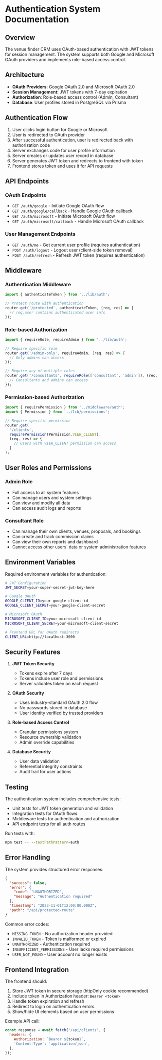 # Authentication System Documentation

## Overview

The venue finder CRM uses OAuth-based authentication with JWT tokens for session management. The system supports both Google and Microsoft OAuth providers and implements role-based access control.

## Architecture

- **OAuth Providers**: Google OAuth 2.0 and Microsoft OAuth 2.0
- **Session Management**: JWT tokens with 7-day expiration
- **Authorization**: Role-based access control (Admin, Consultant)
- **Database**: User profiles stored in PostgreSQL via Prisma

## Authentication Flow

1. User clicks login button for Google or Microsoft
2. User is redirected to OAuth provider
3. After successful authentication, user is redirected back with authorization code
4. Server exchanges code for user profile information
5. Server creates or updates user record in database
6. Server generates JWT token and redirects to frontend with token
7. Frontend stores token and uses it for API requests

## API Endpoints

### OAuth Endpoints

- `GET /auth/google` - Initiate Google OAuth flow
- `GET /auth/google/callback` - Handle Google OAuth callback
- `GET /auth/microsoft` - Initiate Microsoft OAuth flow
- `GET /auth/microsoft/callback` - Handle Microsoft OAuth callback

### User Management Endpoints

- `GET /auth/me` - Get current user profile (requires authentication)
- `POST /auth/logout` - Logout user (client-side token removal)
- `POST /auth/refresh` - Refresh JWT token (requires authentication)

## Middleware

### Authentication Middleware

```typescript
import { authenticateToken } from '../lib/auth';

// Protect route with authentication
router.get('/protected', authenticateToken, (req, res) => {
  // req.user contains authenticated user info
});
```

### Role-based Authorization

```typescript
import { requireRole, requireAdmin } from '../lib/auth';

// Require specific role
router.get('/admin-only', requireAdmin, (req, res) => {
  // Only admins can access
});

// Require any of multiple roles
router.get('/consultants', requireRole(['consultant', 'admin']), (req, res) => {
  // Consultants and admins can access
});
```

### Permission-based Authorization

```typescript
import { requirePermission } from '../middleware/auth';
import { Permission } from '../lib/permissions';

// Require specific permission
router.get(
  '/clients',
  requirePermission(Permission.VIEW_CLIENT),
  (req, res) => {
    // Users with VIEW_CLIENT permission can access
  }
);
```

## User Roles and Permissions

### Admin Role

- Full access to all system features
- Can manage users and system settings
- Can view and modify all data
- Can access audit logs and reports

### Consultant Role

- Can manage their own clients, venues, proposals, and bookings
- Can create and track commission claims
- Can view their own reports and dashboard
- Cannot access other users' data or system administration features

## Environment Variables

Required environment variables for authentication:

```bash
# JWT Configuration
JWT_SECRET=your-super-secret-jwt-key-here

# Google OAuth
GOOGLE_CLIENT_ID=your-google-client-id
GOOGLE_CLIENT_SECRET=your-google-client-secret

# Microsoft OAuth
MICROSOFT_CLIENT_ID=your-microsoft-client-id
MICROSOFT_CLIENT_SECRET=your-microsoft-client-secret

# Frontend URL for OAuth redirects
CLIENT_URL=http://localhost:3000
```

## Security Features

1. **JWT Token Security**
   - Tokens expire after 7 days
   - Tokens include user role and permissions
   - Server validates token on each request

2. **OAuth Security**
   - Uses industry-standard OAuth 2.0 flow
   - No passwords stored in database
   - User identity verified by trusted providers

3. **Role-based Access Control**
   - Granular permissions system
   - Resource ownership validation
   - Admin override capabilities

4. **Database Security**
   - User data validation
   - Referential integrity constraints
   - Audit trail for user actions

## Testing

The authentication system includes comprehensive tests:

- Unit tests for JWT token generation and validation
- Integration tests for OAuth flows
- Middleware tests for authentication and authorization
- API endpoint tests for all auth routes

Run tests with:

```bash
npm test -- --testPathPattern=auth
```

## Error Handling

The system provides structured error responses:

```json
{
  "success": false,
  "error": {
    "code": "UNAUTHORIZED",
    "message": "Authentication required"
  },
  "timestamp": "2023-11-01T12:00:00.000Z",
  "path": "/api/protected-route"
}
```

Common error codes:

- `MISSING_TOKEN` - No authorization header provided
- `INVALID_TOKEN` - Token is malformed or expired
- `UNAUTHORIZED` - Authentication required
- `INSUFFICIENT_PERMISSIONS` - User lacks required permissions
- `USER_NOT_FOUND` - User account no longer exists

## Frontend Integration

The frontend should:

1. Store JWT token in secure storage (httpOnly cookie recommended)
2. Include token in Authorization header: `Bearer <token>`
3. Handle token expiration and refresh
4. Redirect to login on authentication errors
5. Show/hide UI elements based on user permissions

Example API call:

```javascript
const response = await fetch('/api/clients', {
  headers: {
    Authorization: `Bearer ${token}`,
    'Content-Type': 'application/json',
  },
});
```
